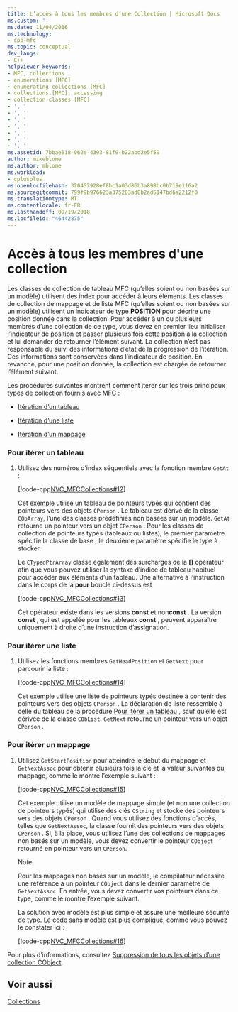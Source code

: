 ```yaml
---
title: L’accès à tous les membres d’une Collection | Microsoft Docs
ms.custom: ''
ms.date: 11/04/2016
ms.technology:
- cpp-mfc
ms.topic: conceptual
dev_langs:
- C++
helpviewer_keywords:
- MFC, collections
- enumerations [MFC]
- enumerating collections [MFC]
- collections [MFC], accessing
- collection classes [MFC]
- ', '
- ', '
- ', '
- ', '
- ', '
- ', '
- ', '
ms.assetid: 7bbae518-062e-4393-81f9-b22abd2e5f59
author: mikeblome
ms.author: mblome
ms.workload:
- cplusplus
ms.openlocfilehash: 320457928ef8bc1a03d86b3a898bc0b719e116a2
ms.sourcegitcommit: 799f9b976623a375203ad8b2ad5147bd6a2212f0
ms.translationtype: MT
ms.contentlocale: fr-FR
ms.lasthandoff: 09/19/2018
ms.locfileid: "46442875"
---
```

# <a name="accessing-all-members-of-a-collection"></a>Accès à tous les membres d'une collection

Les classes de collection de tableau MFC (qu’elles soient ou non basées sur un modèle) utilisent des index pour accéder à leurs éléments. Les classes de collection de mappage et de liste MFC (qu’elles soient ou non basées sur un modèle) utilisent un indicateur de type **POSITION** pour décrire une position donnée dans la collection. Pour accéder à un ou plusieurs membres d’une collection de ce type, vous devez en premier lieu initialiser l’indicateur de position et passer plusieurs fois cette position à la collection et lui demander de retourner l’élément suivant. La collection n’est pas responsable du suivi des informations d’état de la progression de l’itération. Ces informations sont conservées dans l’indicateur de position. En revanche, pour une position donnée, la collection est chargée de retourner l’élément suivant.

Les procédures suivantes montrent comment itérer sur les trois principaux types de collection fournis avec MFC :

- [Itération d’un tableau](#_core_to_iterate_an_array)

- [Itération d’une liste](#_core_to_iterate_a_list)

- [Itération d’un mappage](#_core_to_iterate_a_map)

### <a name="_core_to_iterate_an_array"></a> Pour itérer un tableau

1. Utilisez des numéros d’index séquentiels avec la fonction membre `GetAt` :

     [!code-cpp[NVC_MFCCollections#12](../mfc/codesnippet/cpp/accessing-all-members-of-a-collection_1.cpp)]

     Cet exemple utilise un tableau de pointeurs typés qui contient des pointeurs vers des objets `CPerson` . Le tableau est dérivé de la classe `CObArray`, l’une des classes prédéfinies non basées sur un modèle. `GetAt` retourne un pointeur vers un objet `CPerson` . Pour les classes de collection de pointeurs typés (tableaux ou listes), le premier paramètre spécifie la classe de base ; le deuxième paramètre spécifie le type à stocker.

     Le `CTypedPtrArray` classe également des surcharges de la **[]** opérateur afin que vous pouvez utiliser la syntaxe d’indice de tableau habituel pour accéder aux éléments d’un tableau. Une alternative à l’instruction dans le corps de la **pour** boucle ci-dessus est

     [!code-cpp[NVC_MFCCollections#13](../mfc/codesnippet/cpp/accessing-all-members-of-a-collection_2.cpp)]

     Cet opérateur existe dans les versions **const** et non**const** . La version **const** , qui est appelée pour les tableaux **const** , peuvent apparaître uniquement à droite d’une instruction d’assignation.

### <a name="_core_to_iterate_a_list"></a> Pour itérer une liste

1. Utilisez les fonctions membres `GetHeadPosition` et `GetNext` pour parcourir la liste :

     [!code-cpp[NVC_MFCCollections#14](../mfc/codesnippet/cpp/accessing-all-members-of-a-collection_3.cpp)]

     Cet exemple utilise une liste de pointeurs typés destinée à contenir des pointeurs vers des objets `CPerson` . La déclaration de liste ressemble à celle du tableau de la procédure [Pour itérer un tableau](#_core_to_iterate_an_array) , sauf qu’elle est dérivée de la classe `CObList`. `GetNext` retourne un pointeur vers un objet `CPerson` .

### <a name="_core_to_iterate_a_map"></a> Pour itérer un mappage

1. Utilisez `GetStartPosition` pour atteindre le début du mappage et `GetNextAssoc` pour obtenir plusieurs fois la clé et la valeur suivantes du mappage, comme le montre l’exemple suivant :

     [!code-cpp[NVC_MFCCollections#15](../mfc/codesnippet/cpp/accessing-all-members-of-a-collection_4.cpp)]

     Cet exemple utilise un modèle de mappage simple (et non une collection de pointeurs typés) qui utilise des clés `CString` et stocke des pointeurs vers des objets `CPerson` . Quand vous utilisez des fonctions d’accès, telles que `GetNextAssoc`, la classe fournit des pointeurs vers des objets `CPerson` . Si, à la place, vous utilisez l’une des collections de mappages non basés sur un modèle, vous devez convertir le pointeur `CObject` retourné en pointeur vers un `CPerson`.

    > [!NOTE]
    >  Pour les mappages non basés sur un modèle, le compilateur nécessite une référence à un pointeur `CObject` dans le dernier paramètre de `GetNextAssoc`. En entrée, vous devez convertir vos pointeurs dans ce type, comme le montre l’exemple suivant.

     La solution avec modèle est plus simple et assure une meilleure sécurité de type. Le code sans modèle est plus compliqué, comme vous pouvez le constater ici :

     [!code-cpp[NVC_MFCCollections#16](../mfc/codesnippet/cpp/accessing-all-members-of-a-collection_5.cpp)]

Pour plus d’informations, consultez [Suppression de tous les objets d’une collection CObject](../mfc/deleting-all-objects-in-a-cobject-collection.md).

## <a name="see-also"></a>Voir aussi

[Collections](../mfc/collections.md)

